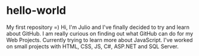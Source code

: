 # hello-world
My first repository =)
Hi, I'm Julio and I've finally decided to try and learn about GitHub. I am really curious on finding out what GitHub can do for my Web Projects.
Currently trying to learn more about JavaScript. I've worked on small projects with HTML, CSS, JS, C#, ASP.NET and SQL Server. 
